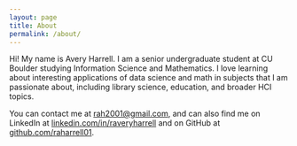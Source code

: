 ```yaml
---
layout: page
title: About
permalink: /about/
---
```


Hi! My name is Avery Harrell. I am a senior undergraduate student at CU Boulder studying Information Science and Mathematics. I love learning about interesting applications of data science and math in subjects that I am passionate about, including library science, education, and broader HCI topics.

You can contact me at rah2001@gmail.com, and can also find me on LinkedIn at [linkedin.com/in/raveryharrell](https://www.linkedin.com/in/raveryharrell/) and on GitHub at [github.com/raharrell01](https://github.com/raharrell01).
